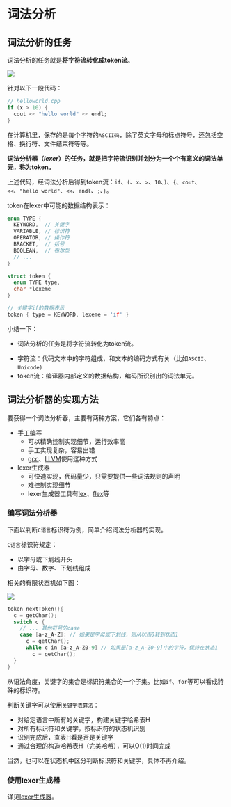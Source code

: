 # 词法分析

## 词法分析的任务

词法分析的任务就是**将字符流转化成token流**。

![](https://tva1.sinaimg.cn/large/008i3skNgy1gsxy8rv2mxj30dq021wef.jpg)

针对以下一段代码：

```c++
// helloworld.cpp
if (x > 10) {
  cout << "hello world" << endl;
}
```

在计算机里，保存的是每个字符的`ASCII码`，除了英文字母和标点符号，还包括空格、换行符、文件结束符等等。

**词法分析器（*lexer*）**的任务，就是**把字符流识别并划分为一个个有意义的词法单元，称为token。**

上述代码，经词法分析后得到token流：`if`、`(`、`x`、`>`、`10`、`)`、`{`、`cout`、`<<`、`"hello world"`、`<<`、`endl`、`;`、`}`。

token在lexer中可能的数据结构表示：

```c++
enum TYPE {
  KEYWORD,  // 关键字
  VARIABLE, // 标识符
  OPERATOR, // 操作符
  BRACKET,  // 括号
  BOOLEAN,  // 布尔型
  // ...
}

struct token {
  enum TYPE type,
  char *lexeme
}

// 关键字if的数据表示
token { type = KEYWORD, lexeme = 'if' }
```

小结一下：

* 词法分析的任务是将字符流转化为token流。

- 字符流：代码文本中的字符组成，和文本的编码方式有关（比如`ASCII`、`Unicode`）
- token流：编译器内部定义的数据结构，编码所识别出的词法单元。

## 词法分析器的实现方法

要获得一个词法分析器，主要有两种方案，它们各有特点：

* 手工编写
  * 可以精确控制实现细节，运行效率高
  * 手工实现复杂，容易出错
  * [gcc](https://zh.wikipedia.org/wiki/GCC)、[LLVM](https://zh.wikipedia.org/wiki/LLVM)使用这种方式
* lexer生成器
  * 可快速实现，代码量少，只需要提供一些词法规则的声明
  * 难控制实现细节
  * lexer生成器工具有[lex](https://zh.wikipedia.org/wiki/Lex)、[flex](https://zh.wikipedia.org/wiki/Flex%E8%A9%9E%E6%B3%95%E5%88%86%E6%9E%90%E5%99%A8)等

### 编写词法分析器

下面以判断`C语言`标识符为例，简单介绍词法分析器的实现。

`C语言`标识符规定：

* 以字母或下划线开头
* 由字母、数字、下划线组成

相关的有限状态机如下图：

![](https://tva1.sinaimg.cn/large/008i3skNgy1gsuq0ow2tuj30ek03jgll.jpg)

```c
token nextToken(){
  c = getChar();
  switch c {
    // ... 其他符号的case
    case [a-z_A-Z]: // 如果是字母或下划线，则从状态0转到状态1
      c = getChar();
      while c in [a-z_A-Z0-9] // 如果是[a-z_A-Z0-9]中的字符，保持在状态1
        c = getChar(); 
  }
}
```

从语法角度，关键字的集合是标识符集合的一个子集。比如`if`、`for`等可以看成特殊的标识符。

判断关键字可以使用`关键字表算法`：

- 对给定语言中所有的关键字，构建关键字哈希表H
- 对所有标识符和关键字，按标识符的状态机识别
- 识别完成后，查表H看是否是关键字
- 通过合理的构造哈希表H（完美哈希），可以O(1)时间完成

当然，也可以在状态机中区分判断标识符和关键字，具体不再介绍。

### 使用lexer生成器

详见[lexer生成器](../lexer生成器)。

